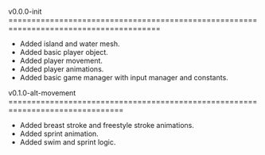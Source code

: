 v0.0.0-init =======================================================================================
- Added island and water mesh.
- Added basic player object.
- Added player movement.
- Added player animations.
- Added basic game manager with input manager and constants.

v0.1.0-alt-movement ===============================================================================
- Added breast stroke and freestyle stroke animations.
- Added sprint animation.
- Added swim and sprint logic.